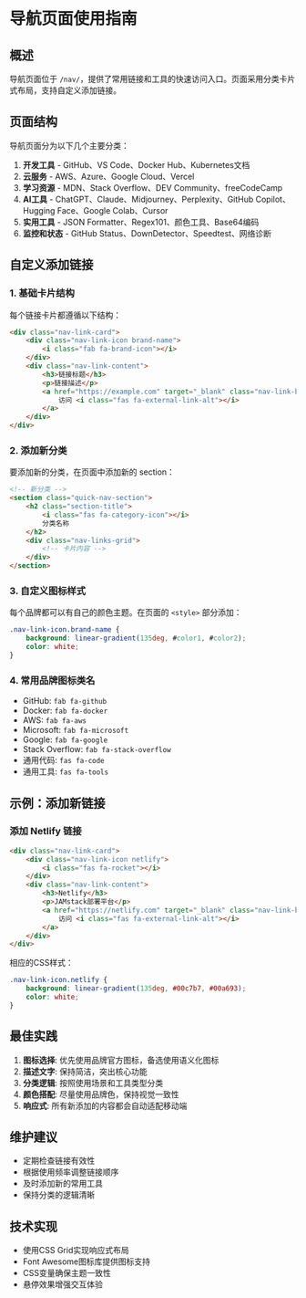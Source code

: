 # 导航页面使用指南

## 概述

导航页面位于 `/nav/`，提供了常用链接和工具的快速访问入口。页面采用分类卡片式布局，支持自定义添加链接。

## 页面结构

导航页面分为以下几个主要分类：

1. **开发工具** - GitHub、VS Code、Docker Hub、Kubernetes文档
2. **云服务** - AWS、Azure、Google Cloud、Vercel
3. **学习资源** - MDN、Stack Overflow、DEV Community、freeCodeCamp
4. **AI工具** - ChatGPT、Claude、Midjourney、Perplexity、GitHub Copilot、Hugging Face、Google Colab、Cursor
5. **实用工具** - JSON Formatter、Regex101、颜色工具、Base64编码
6. **监控和状态** - GitHub Status、DownDetector、Speedtest、网络诊断

## 自定义添加链接

### 1. 基础卡片结构

每个链接卡片都遵循以下结构：

```html
<div class="nav-link-card">
    <div class="nav-link-icon brand-name">
        <i class="fab fa-brand-icon"></i>
    </div>
    <div class="nav-link-content">
        <h3>链接标题</h3>
        <p>链接描述</p>
        <a href="https://example.com" target="_blank" class="nav-link-btn">
            访问 <i class="fas fa-external-link-alt"></i>
        </a>
    </div>
</div>
```

### 2. 添加新分类

要添加新的分类，在页面中添加新的 section：

```html
<!-- 新分类 -->
<section class="quick-nav-section">
    <h2 class="section-title">
        <i class="fas fa-category-icon"></i>
        分类名称
    </h2>
    <div class="nav-links-grid">
        <!-- 卡片内容 -->
    </div>
</section>
```

### 3. 自定义图标样式

每个品牌都可以有自己的颜色主题。在页面的 `<style>` 部分添加：

```css
.nav-link-icon.brand-name {
    background: linear-gradient(135deg, #color1, #color2);
    color: white;
}
```

### 4. 常用品牌图标类名

- GitHub: `fab fa-github`
- Docker: `fab fa-docker`
- AWS: `fab fa-aws`
- Microsoft: `fab fa-microsoft`
- Google: `fab fa-google`
- Stack Overflow: `fab fa-stack-overflow`
- 通用代码: `fas fa-code`
- 通用工具: `fas fa-tools`

## 示例：添加新链接

### 添加 Netlify 链接

```html
<div class="nav-link-card">
    <div class="nav-link-icon netlify">
        <i class="fas fa-rocket"></i>
    </div>
    <div class="nav-link-content">
        <h3>Netlify</h3>
        <p>JAMstack部署平台</p>
        <a href="https://netlify.com" target="_blank" class="nav-link-btn">
            访问 <i class="fas fa-external-link-alt"></i>
        </a>
    </div>
</div>
```

相应的CSS样式：

```css
.nav-link-icon.netlify {
    background: linear-gradient(135deg, #00c7b7, #00a693);
    color: white;
}
```

## 最佳实践

1. **图标选择**: 优先使用品牌官方图标，备选使用语义化图标
2. **描述文字**: 保持简洁，突出核心功能
3. **分类逻辑**: 按照使用场景和工具类型分类
4. **颜色搭配**: 尽量使用品牌色，保持视觉一致性
5. **响应式**: 所有新添加的内容都会自动适配移动端

## 维护建议

- 定期检查链接有效性
- 根据使用频率调整链接顺序
- 及时添加新的常用工具
- 保持分类的逻辑清晰

## 技术实现

- 使用CSS Grid实现响应式布局
- Font Awesome图标库提供图标支持
- CSS变量确保主题一致性
- 悬停效果增强交互体验